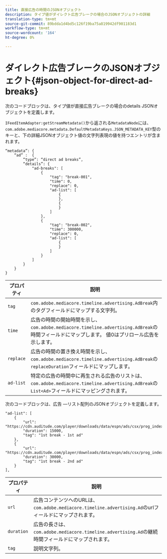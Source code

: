 ```yaml
---
title: 直接広告の時間のJSONオブジェクト
description: タイプ値がダイレクト広告ブレークの場合のJSONオブジェクトの詳細
translation-type: tm+mt
source-git-commit: 89bdda1d4bd5c126f19ba75a819942df901183d1
workflow-type: tm+mt
source-wordcount: '164'
ht-degree: 0%

---
```



# ダイレクト広告ブレークのJSONオブジェクト{#json-object-for-direct-ad-breaks}

次のコードブロックは、タイプ値が直接広告ブレークの場合のdetails JSONオブジェクトを定義します。

`IFeedItemAdapter:getStreamMetadata()`から返される`MetadataNode`には、`com.adobe.mediacore.metadata.DefaultMetadataKeys.JSON_METADATA_KEY`型のキーと、下の詳細JSONオブジェクト値の文字列表現の値を持つエントリが含まれます。

```
“metadata”: { 
    “ad” :  { 
        “type”: “direct ad breaks”, 
        “details”: { 
            "ad-breaks": [ 
                { 
                    "tag": "break-001", 
                    "time": 0, 
                    "replace": 0, 
                    "ad-list": [ 
                        { 
                        }, 
                        { 
                        } 
                    ] 
                }, 
                { 
                    "tag": "break-002", 
                    "time": 300000, 
                    "replace": 0, 
                    "ad-list": [ 
                        { 
                        } 
                    ] 
                } 
            ] 
        } 
    } 
} 
```

| プロパティ | 説明 |
|---|---|
| `tag` | `com.adobe.mediacore.timeline.advertising.AdBreak`内のタグフィールドにマップする文字列。 |
| `time` | 広告の時間の開始時間を示し、`com.adobe.mediacore.timeline.advertising.AdBreak`の時間フィールドにマップします。 値0はプリロール広告を示します。 |
| `replace` | 広告の時間の置き換え時間を示し、`com.adobe.mediacore.timeline.advertising.AdBreak`の`replaceDuration`フィールドにマップします。 |
| `ad-list` | 特定の広告の時間中に再生される広告のリストは、`com.adobe.mediacore.timeline.advertising.AdBreak`の`List<Ad>`フィールドにマッピングされます。 |

次のコードブロックは、広告 —リスト配列のJSONオブジェクトを定義します。

```
"ad-list": [ 
    { 
        "url": "https://cdn.auditude.com/player/downloads/data/espn/ads/csx/prog_index.m3u8", 
        "duration": 15000, 
        "tag": "1st break - 1st ad" 
    }, 
    { 
        "url": "https://cdn.auditude.com/player/downloads/data/espn/ads/csx/prog_index.m3u8", 
        "duration": 30000, 
        "tag": "1st break - 2nd ad" 
    } 
], 
```

| プロパティ | 説明 |
|---|---|
| `url` | 広告コンテンツへのURLは、`com.adobe.mediacore.timeline.advertising.Ad`のurlフィールドにマップされます。 |
| `duration` | 広告の長さは、`com.adobe.mediacore.timeline.advertising.Ad`の継続時間フィールドにマップされます。 |
| `tag` | 説明文字列。 |


